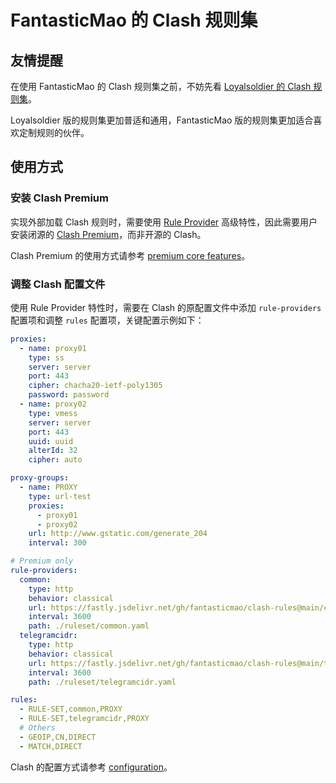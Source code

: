 # FantasticMao 的 Clash 规则集

## 友情提醒

在使用 FantasticMao 的 Clash 规则集之前，不妨先看 [Loyalsoldier 的 Clash 规则集](https://github.com/Loyalsoldier/clash-rules)。

Loyalsoldier 版的规则集更加普适和通用，FantasticMao 版的规则集更加适合喜欢定制规则的伙伴。

## 使用方式

### 安装 Clash Premium

实现外部加载 Clash 规则时，需要使用 [Rule Provider](https://github.com/Dreamacro/clash/wiki/premium-core-features#rule-providers)
高级特性，因此需要用户安装闭源的 [Clash Premium](https://github.com/Dreamacro/clash/releases/tag/premium)，而非开源的 Clash。

Clash Premium 的使用方式请参考 [premium core features](https://github.com/Dreamacro/clash/wiki/premium-core-features)。

### 调整 Clash 配置文件

使用 Rule Provider 特性时，需要在 Clash 的原配置文件中添加 `rule-providers` 配置项和调整 `rules` 配置项，关键配置示例如下：

```yaml
proxies:
  - name: proxy01
    type: ss
    server: server
    port: 443
    cipher: chacha20-ietf-poly1305
    password: password
  - name: proxy02
    type: vmess
    server: server
    port: 443
    uuid: uuid
    alterId: 32
    cipher: auto

proxy-groups:
  - name: PROXY
    type: url-test
    proxies:
      - proxy01
      - proxy02
    url: http://www.gstatic.com/generate_204
    interval: 300

# Premium only
rule-providers:
  common:
    type: http
    behavior: classical
    url: https://fastly.jsdelivr.net/gh/fantasticmao/clash-rules@main/common.yaml
    interval: 3600
    path: ./ruleset/common.yaml
  telegramcidr:
    type: http
    behavior: classical
    url: https://fastly.jsdelivr.net/gh/fantasticmao/clash-rules@main/telegramcidr.yaml
    interval: 3600
    path: ./ruleset/telegramcidr.yaml

rules:
  - RULE-SET,common,PROXY
  - RULE-SET,telegramcidr,PROXY
  # Others
  - GEOIP,CN,DIRECT
  - MATCH,DIRECT
```

Clash 的配置方式请参考 [configuration](https://github.com/Dreamacro/clash/wiki/configuration)。
